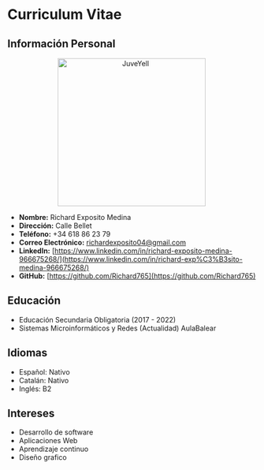 # Curriculum Vitae

## Información Personal
<div>
<p style = 'text-align:center;'>
<img src="https://img.freepik.com/foto-gratis/apuesto-joven-empresario-traje_273609-6513.jpg" alt="JuveYell" width="300px">
<div>

- **Nombre:** Richard Exposito Medina
- **Dirección:** Calle Bellet
- **Teléfono:** +34 618 86 23 79
- **Correo Electrónico:** richardexposito04@gmail.com
- **LinkedIn:** [https://www.linkedin.com/in/richard-exposito-medina-966675268/](https://www.linkedin.com/in/richard-exp%C3%B3sito-medina-966675268/)
- **GitHub:** [https://github.com/Richard765](https://github.com/Richard765)

## Educación

- Educación Secundaria Obligatoria (2017 - 2022)
- Sistemas Microinformáticos y Redes (Actualidad)
AulaBalear

## Idiomas

- Español: Nativo
- Catalán: Nativo
- Inglés: B2

## Intereses

- Desarrollo de software
- Aplicaciones Web
- Aprendizaje continuo
- Diseño grafico